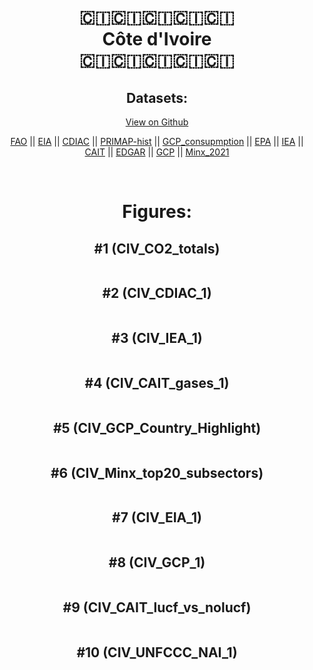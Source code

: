
<center>
<h1 align="center">
🇨🇮🇨🇮🇨🇮🇨🇮🇨🇮
<br>
Côte d'Ivoire
<br>
🇨🇮🇨🇮🇨🇮🇨🇮🇨🇮
</h1>
<h2>Datasets:</h2>
<p><a href="https://github.com/dquintani/GreenhouseData/tree/master/country_data/CIV_Côte d'Ivoire/data">View on Github</a>
<br></p><p><a href="data/CIV_FAO.csv">FAO</a> || <a href="data/CIV_EIA.csv">EIA</a> || <a href="data/CIV_CDIAC.csv">CDIAC</a> || <a href="data/CIV_PRIMAP-hist.csv">PRIMAP-hist</a> || <a href="data/CIV_GCP_consupmption.csv">GCP_consupmption</a> || <a href="data/CIV_EPA.csv">EPA</a> || <a href="data/CIV_IEA.csv">IEA</a> || <a href="data/CIV_CAIT.csv">CAIT</a> || <a href="data/CIV_EDGAR.csv">EDGAR</a> || <a href="data/CIV_GCP.csv">GCP</a> || <a href="data/CIV_Minx_2021.csv">Minx_2021</a></p><p><br></p>
<h1>Figures:</h1><h2>#1 (CIV_CO2_totals)</h2>
<p><img alt="" src="figures/CIV_CO2_totals.png" /></p><h2>#2 (CIV_CDIAC_1)</h2>
<p><img alt="" src="figures/CIV_CDIAC_1.png" /></p><h2>#3 (CIV_IEA_1)</h2>
<p><img alt="" src="figures/CIV_IEA_1.png" /></p><h2>#4 (CIV_CAIT_gases_1)</h2>
<p><img alt="" src="figures/CIV_CAIT_gases_1.png" /></p><h2>#5 (CIV_GCP_Country_Highlight)</h2>
<p><img alt="" src="figures/CIV_GCP_Country_Highlight.png" /></p><h2>#6 (CIV_Minx_top20_subsectors)</h2>
<p><img alt="" src="figures/CIV_Minx_top20_subsectors.png" /></p><h2>#7 (CIV_EIA_1)</h2>
<p><img alt="" src="figures/CIV_EIA_1.png" /></p><h2>#8 (CIV_GCP_1)</h2>
<p><img alt="" src="figures/CIV_GCP_1.png" /></p><h2>#9 (CIV_CAIT_lucf_vs_nolucf)</h2>
<p><img alt="" src="figures/CIV_CAIT_lucf_vs_nolucf.png" /></p><h2>#10 (CIV_UNFCCC_NAI_1)</h2>
<p><img alt="" src="figures/CIV_UNFCCC_NAI_1.png" /></p>